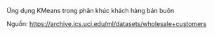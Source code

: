 Ứng dụng KMeans trong phân khúc khách hàng bán buôn

Nguồn: https://archive.ics.uci.edu/ml/datasets/wholesale+customers

<!---
dthuyfita/dthuyfita is a ✨ special ✨ repository because its `README.md` (this file) appears on your GitHub profile.
You can click the Preview link to take a look at your changes.
--->
